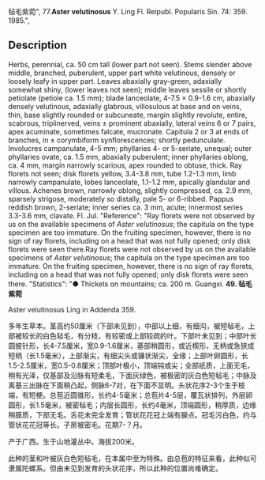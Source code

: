 毡毛紫菀",
77.**Aster velutinosus** Y. Ling Fl. Reipubl. Popularis Sin. 74: 359. 1985.",

## Description
Herbs, perennial, ca. 50 cm tall (lower part not seen). Stems slender above middle, branched, puberulent, upper part white velutinous, densely or loosely leafy in upper part. Leaves abaxially gray-green, adaxially somewhat shiny, (lower leaves not seen); middle leaves sessile or shortly petiolate (petiole ca. 1.5 mm); blade lanceolate, 4-7.5 × 0.9-1.6 cm, abaxially densely velutinous, adaxially glabrous, villosulous at base and on veins, thin, base slightly rounded or subcuneate, margin slightly revolute, entire, scabrous, triplinerved, veins ± prominent abaxially, lateral veins 6 or 7 pairs, apex acuminate, sometimes falcate, mucronate. Capitula 2 or 3 at ends of branches, in ± corymbiform synflorescences; shortly pedunculate. Involucres campanulate, 4-5 mm; phyllaries 4- or 5-seriate, unequal; outer phyllaries ovate, ca. 1.5 mm, abaxially puberulent; inner phyllaries oblong, ca. 4 mm, margin narrowly scarious, apex rounded to obtuse, thick. Ray florets not seen; disk florets yellow, 3.4-3.8 mm, tube 1.2-1.3 mm, limb narrowly campanulate, lobes lanceolate, 1.1-1.2 mm, apically glandular and villous. Achenes brown, narrowly oblong, slightly compressed, ca. 2.9 mm, sparsely strigose, moderately so distally, pale 5- or 6-ribbed. Pappus reddish brown, 2-seriate; inner series ca. 3 mm, acute; innermost series 3.3-3.6 mm, clavate. Fl. Jul.
  "Reference": "Ray florets were not observed by us on the available specimens of *Aster velutinosus*; the capitula on the type specimen are too immature. On the fruiting specimen, however, there is no sign of ray florets, including on a head that was not fully opened; only disk florets were seen there.Ray florets were not observed by us on the available specimens of *Aster velutinosus*; the capitula on the type specimen are too immature. On the fruiting specimen, however, there is no sign of ray florets, including on a head that was not fully opened; only disk florets were seen there.
  "Statistics": "● Thickets on mountains; ca. 200 m. Guangxi.
**49. 毡毛紫菀**

Aster velutinosus Ling in Addenda 359.

多年生草本。茎高约50厘米（下部未见到），中部以上细，有细沟，被短毡毛，上部被较长的白色毡毛，有分枝，有较密或上部较疏的叶。下部叶未见到；中部叶长圆披针形，长4-7.5厘米，宽0.9-1.6厘米，基部稍圆形，或近楔形，无柄或急狭成短柄（长1.5毫米），上部渐尖，有细尖头或镰状渐尖，全缘；上部叶卵圆形，长1.5-2.5厘米，宽0.5-0.8厘米；顶部叶极小，顶端钝或尖；全部纸质，上面无毛，稍有光泽，仅基部及沿脉有短柔毛，下面灰绿色，被极密的灰白色短毡毛；中脉及离基三出脉在下面稍凸起，侧脉6-7对，在下面不显明。头状花序2-3个生于枝端，有短梗。总苞近圆锥形，长约4-5毫米；总苞片4-5层，覆瓦状排列，外层卵圆形，长1.5毫米，被密毡毛；内层长圆形，长约4毫米，顶端圆形，稍厚质，边缘稍膜质，下部无毛。舌花未完全发育；管状花花冠上端有腺点。冠毛污白色，约与管状花花冠等长。子房被密毛。花期7-？月。

产于广西。生于山地灌丛中。海拔200米。

此种的茎和叶被灰白色短毡毛，在本属中至为特殊。由总苞的特征来看，此种似可隶属陀螺系。但由未见到发育的头状花序，所以此种的位置尚难确定。

